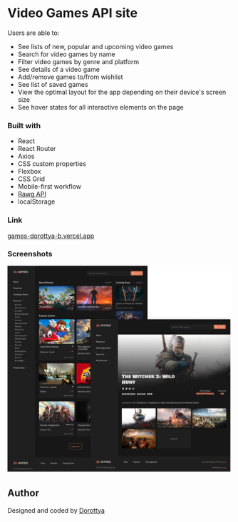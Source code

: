 # Video Games API site

Users are able to:

- See lists of new, popular and upcoming video games
- Search for video games by name
- Filter video games by genre and platform
- See details of a video game
- Add/remove games to/from wishlist
- See list of saved games
- View the optimal layout for the app depending on their device's screen size
- See hover states for all interactive elements on the page

### Built with

- React
- React Router
- Axios
- CSS custom properties
- Flexbox
- CSS Grid
- Mobile-first workflow
- [Rawg API](https://rawg.io/apidocs)
- localStorage

### Link

[games-dorottya-b.vercel.app](https://games-dorottya-b.vercel.app/)

### Screenshots

![](./preview.png)

## Author

Designed and coded by [Dorottya](https://github.com/DorottyaB)
